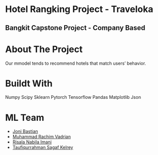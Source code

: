 # Hotel Rangking Project - Traveloka 
## Bangkit Capstone Project - Company Based

# About The Project
Our mmodel tends to recommend hotels that match users’ behavior.

# Buildt With
Numpy 
Scipy
Sklearn
Pytorch
Tensorflow
Pandas
Matplotlib
Json

# ML Team
- [Joni Bastian](https://github.com/jobas5)
- [Muhammad Rachim Vadrian](https://github.com/rachimvdr "Rachim")
- [Risala Nabila Imani](https://github.com/risalanaim)
- [Taufiqurrahman Sagaf Kelrey](https://github.com/kelreeeeey)

